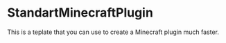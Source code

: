 # StandartMinecraftPlugin
This is a teplate that you can use to create a Minecraft plugin much faster.

